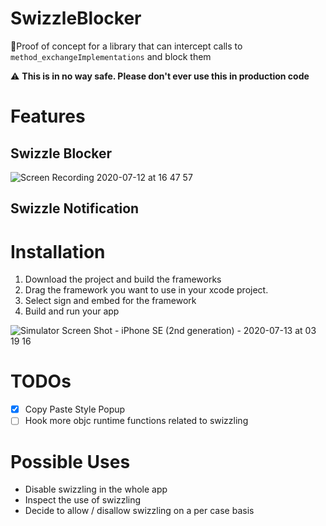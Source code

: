 # SwizzleBlocker
🚷Proof of concept for a library that can intercept calls to `method_exchangeImplementations` and block them

⚠️ **This is in no way safe. Please don't ever use this in production code**

# Features

## Swizzle Blocker

![Screen Recording 2020-07-12 at 16 47 57](https://user-images.githubusercontent.com/7985149/87249899-17998e80-c462-11ea-80a7-c4c4ba66d0b9.gif)

## Swizzle Notification

# Installation

1. Download the project and build the frameworks
2. Drag the framework you want to use in your xcode project.
3. Select sign and embed for the framework
4. Build and run your app

![Simulator Screen Shot - iPhone SE (2nd generation) - 2020-07-13 at 03 19 16](https://user-images.githubusercontent.com/7985149/87261763-cddb9300-c4b7-11ea-9cc0-c6b555c3f06d.png)

# TODOs
- [x] Copy Paste Style Popup
- [ ] Hook more objc runtime functions related to swizzling

# Possible Uses
- Disable swizzling in the whole app
- Inspect the use of swizzling
- Decide to allow / disallow swizzling on a per case basis
